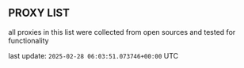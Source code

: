 ## PROXY LIST

all proxies in this list were collected from open sources and tested for functionality

last update: `2025-02-28 06:03:51.073746+00:00` UTC
